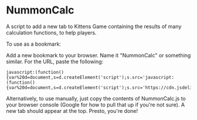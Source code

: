 # NummonCalc
A script to add a new tab to Kittens Game containing the results of many calculation functions, to help players.

To use as a bookmark:

Add a new bookmark to your browser. Name it "NummonCalc" or something similar. For the URL, paste the following:

	javascript:(function(){var%20d=document,s=d.createElement('script');s.src='javascript:(function(){var%20d=document,s=d.createElement('script');s.src='https://cdn.jsdelivr.net/gh/Bioniclegenius/NummonCalc/NummonCalc.js';d.body.appendChild(s)';d.body.appendChild(s)

Alternatively, to use manually, just copy the contents of NummonCalc.js to your browser console (Google for how to pull that up if you're not sure). A new tab should appear at the top. Presto, you're done!
